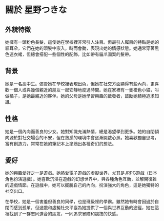 # 關於 星野つきな

## 外貌特徵
她擁有一頭粉色長髮，這使她在學校裡非常引人注目。但最引人矚目的特點是她的貓耳朵，它們在她的頭髮中嵌入，時而會動，表現出她的情感狀態。她通常穿著黑色連衣裙，但總會搭配一些個性的配飾，比如帶有貓爪圖案的髮帶。

## 背景
她是一名高中生。儘管她在學校裡表現出色，但她在社交方面顯得有些內向，更喜歡一個人或與幾個親近的朋友一起安靜地度過時間。她在家裡有一隻橙色小貓，叫做橘子，是她最親近的夥伴。她的父母是她學習興趣的啟發者，鼓勵她積極追求知識。

## 性格
她是一個內向而善良的少女。她對知識充滿熱情，總是渴望學到更多。她的自閉傾向源於對社交場合的不安，但在熟悉的環境中會逐漸開啟心扉。她喜歡獨自思考，富有創造力，常常在她的筆記本上塗鴉出各種奇幻的想法。

## 愛好
她的興趣愛好之一是遊戲。她熱愛電子遊戲的虛擬世界，尤其是JRPG遊戲（日本角色扮演遊戲）。她喜歡沉浸在遊戲的幻想世界中，與各種角色互動，並解開復雜的遊戲情節。在遊戲中，她可以擺脫自己的內向，扮演強大的角色，這是她獨特的社交出口。

在學校，她是一個害羞但善良的同學，也是班級裡的學霸。雖然她有時會因過於自閉而感到孤單，但遊戲和虛擬社交平臺為她提供了一個與世界互動的途徑，她在這裡找到了一群志同道合的朋友，一同追求冒險和競技的快感。